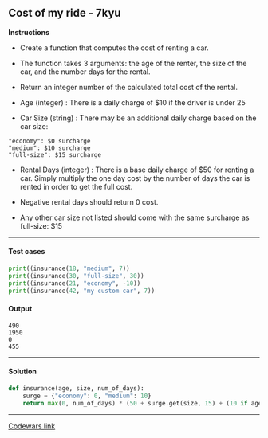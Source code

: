 ## Cost of my ride - 7kyu

**Instructions**

- Create a function that computes the cost of renting a car.

- The function takes 3 arguments: the age of the renter, the size of the car, and the number days for the rental.

- Return an integer number of the calculated total cost of the rental.

- Age (integer) : There is a daily charge of $10 if the driver is under 25

- Car Size (string) : There may be an additional daily charge based on the car size:

```
"economy": $0 surcharge
"medium": $10 surcharge
"full-size": $15 surcharge
```

- Rental Days (integer) : There is a base daily charge of $50 for renting a car. Simply multiply the one day cost by the number of days the car is rented in order to get the full cost.

- Negative rental days should return 0 cost.

- Any other car size not listed should come with the same surcharge as full-size: $15

---

#### Test cases

```python
print((insurance(18, "medium", 7))
print((insurance(30, "full-size", 30))
print((insurance(21, "economy", -10))
print((insurance(42, "my custom car", 7))
```

#### Output
```
490
1950
0
455
```

---

#### Solution

```python
def insurance(age, size, num_of_days):
    surge = {"economy": 0, "medium": 10}
    return max(0, num_of_days) * (50 + surge.get(size, 15) + (10 if age < 25 else 0))
```

---

[Codewars link](https://www.codewars.com/kata/586430a5b3a675296a000395)
